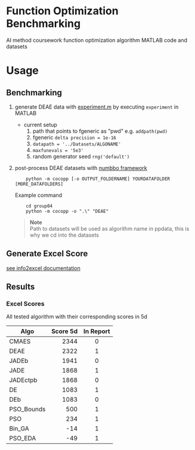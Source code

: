 # Function Optimization Benchmarking
AI method coursework function optimization algorithm MATLAB code and datasets

# Usage
## Benchmarking
1. generate DEAE data with [experiment.m](Algorithms/experiment.m) by executing `experiment` in MATLAB
	- current setup
		1. path that points to fgeneric as "pwd" e.g. `addpath(pwd)`
		2. fgeneric `delta precision = 1e-16`
		3. `datapath = '../Datasets/ALGONAME'`
		4. `maxfunevals = '5e3'`
		5. random generator seed `rng('default')`
2. post-process DEAE datasets with [numbbo framework](https://github.com/numbbo/coco/)

	```Sh
		python -m cocopp [-o OUTPUT_FOLDERNAME] YOURDATAFOLDER [MORE_DATAFOLDERS]
	```
	Example command
	```Sh
		cd group04
		python -m cocopp -o ".\" "DEAE"
	```
	> **Note**   
	> Path to datasets will be used as algorithm name in ppdata, this is why we cd into the datasets

## Generate Excel Score
[see info2excel documentation](https://github.com/teoshibin/COMP2024_AIM_CW/tree/dev/info2excel)

## Results
### Excel Scores

All tested algorithm with their corresponding scores in 5d

| Algo       | Score 5d | In Report |
|------------|---------:|:---------:|
| CMAES      | 2344     | 0         |
| DEAE       | 2322     | 1         |
| JADEb      | 1941     | 0         |
| JADE       | 1868     | 1         |
| JADEctpb   | 1868     | 0         |
| DE         | 1083     | 1         |
| DEb        | 1083     | 0         |
| PSO_Bounds | 500      | 1         |
| PSO        | 234      | 1         |
| Bin_GA     | -14      | 1         |
| PSO_EDA    | -49      | 1         |



